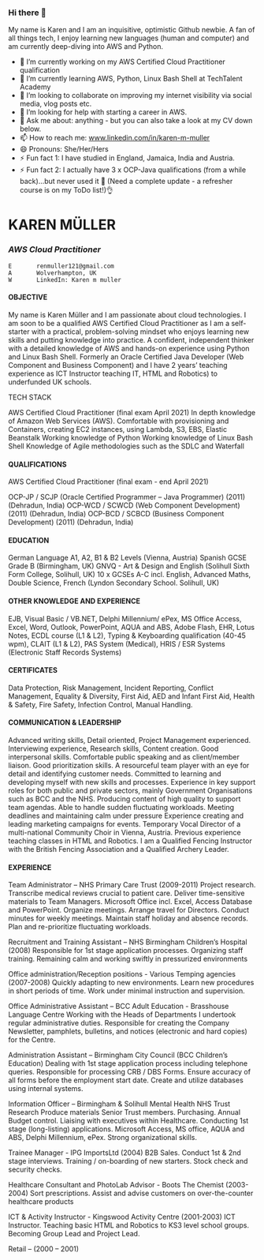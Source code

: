 ### Hi there 👋

My name is Karen and I am an inquisitive, optimistic Github newbie. A fan of all things tech, I enjoy learning new languages (human and computer) and am currently deep-diving into AWS and Python. 

- 🔭 I’m currently working on my AWS Certified Cloud Practitioner qualification
- 🌱 I’m currently learning AWS, Python, Linux Bash Shell at TechTalent Academy
- 👯 I’m looking to collaborate on improving my internet visibility via social media, vlog posts etc.
- 🤔 I’m looking for help with starting a career in AWS.
- 💬 Ask me about: anything - but you can also take a look at my CV down below.
- 📫 How to reach me: www.linkedin.com/in/karen-m-muller
- 😄 Pronouns: She/Her/Hers
- ⚡ Fun fact 1: I have studied in England, Jamaica, India and Austria.
- ⚡ Fun fact 2: I actually have 3 x OCP-Java qualifications (from a while back)...but never used it 👀 (Need a complete update - a refresher course is on my ToDo list!)👌

 # KAREN MÜLLER #

 ### *AWS Cloud Practitioner* ###

	E		renmuller121@gmail.com		
  	A		Wolverhampton, UK		
  	W		LinkedIn: Karen m muller



#### OBJECTIVE	####	
		
My name is Karen Müller and I am passionate about cloud technologies.  I am soon to be a qualified AWS Certified Cloud Practitioner as I am a self-starter with a practical, problem-solving mindset who enjoys learning new skills and putting knowledge into practice. A confident, independent thinker with a detailed knowledge of AWS and hands-on experience using Python and Linux Bash Shell. Formerly an Oracle Certified Java Developer (Web Component and Business Component) and I have 2 years’ teaching experience as ICT Instructor teaching IT, HTML and Robotics) to underfunded UK schools.

TECH STACK

AWS Certified Cloud Practitioner (final exam April 2021)
In depth knowledge of Amazon Web Services (AWS). Comfortable with provisioning and Containers, creating EC2 instances, using Lambda, S3, EBS, Elastic Beanstalk
Working knowledge of Python
Working knowledge of Linux Bash Shell
Knowledge of Agile methodologies such as the SDLC and Waterfall

#### QUALIFICATIONS ####

AWS Certified Cloud Practitioner (final exam - end April 2021)

OCP-JP / SCJP (Oracle Certified Programmer – Java Programmer) (2011) (Dehradun, India)
OCP-WCD / SCWCD (Web Component Development) (2011) (Dehradun, India)
OCP-BCD / SCBCD (Business Component Development) (2011) (Dehradun, India)

#### EDUCATION ####

German Language A1, A2, B1 & B2 Levels (Vienna, Austria)
Spanish GCSE Grade B (Birmingham, UK)
GNVQ - Art & Design and English (Solihull Sixth Form College, Solihull, UK)
10 x GCSEs A-C incl. English, Advanced Maths, Double Science, French (Lyndon Secondary School. Solihull, UK)

#### OTHER KNOWLEDGE AND EXPERIENCE ####
EJB, Visual Basic / VB.NET, Delphi Millennium/ ePex, MS Office Access, Excel, Word, Outlook, PowerPoint, AQUA and ABS, Adobe Flash, EHR, Lotus Notes, ECDL course (L1 & L2), Typing & Keyboarding qualification (40-45 wpm), CLAIT (L1 & L2), PAS System (Medical), HRIS / ESR Systems (Electronic Staff Records Systems)

#### CERTIFICATES ####
Data Protection, Risk Management, Incident Reporting, Conflict Management, Equality & Diversity, First Aid, AED and Infant First Aid, Health & Safety, Fire Safety, Infection Control, Manual Handling.

#### COMMUNICATION & LEADERSHIP ####
Advanced writing skills, Detail oriented, Project Management experienced. Interviewing experience, Research skills, Content creation. Good interpersonal skills. Comfortable public speaking and as client/member liaison. Good prioritization skills. A resourceful team player with an eye for detail and identifying customer needs. Committed to learning and developing myself with new skills and processes. Experience in key support roles for both public and private sectors, mainly Government Organisations such as BCC and the NHS. Producing content of high quality to support team agendas. Able to handle sudden fluctuating workloads. Meeting deadlines and maintaining calm under pressure Experience creating and leading marketing campaigns for events. Temporary Vocal Director of a multi-national Community Choir in Vienna, Austria.  Previous experience teaching classes in HTML and Robotics. I am a Qualified Fencing Instructor with the British Fencing Association and a Qualified Archery Leader.
		
#### EXPERIENCE	####	
Team Administrator  –   NHS Primary Care Trust (2009-2011)
Project research. Transcribe medical reviews crucial to patient care. Deliver time-sensitive materials to Team Managers. Microsoft Office incl. Excel, Access Database and PowerPoint. Organize meetings. Arrange travel for Directors. Conduct minutes for weekly meetings. Maintain staff holiday and absence records. Plan and re-prioritize fluctuating workloads. 

Recruitment and Training Assistant – NHS Birmingham Children’s Hospital (2008)
Responsible for 1st stage application processes. Organizing staff training. Remaining calm and working swiftly in pressurized environments

Office administration/Reception positions - Various Temping agencies (2007-2008)
Quickly adapting to new environments. Learn new procedures in short periods of time. Work under minimal instruction and supervision. 

Office Administrative Assistant – BCC Adult Education - Brasshouse Language Centre
Working with the Heads of Departments I undertook regular administrative duties. Responsible for creating the Company Newsletter, pamphlets, bulletins, and notices (electronic and hard copies) for the Centre.

Administration Assistant – Birmingham City Council (BCC Children’s Education)
Dealing with 1st stage application process including telephone queries. Responsible for processing CRB / DBS Forms. Ensure accuracy of all forms before the employment start date. Create and utilize databases using internal systems.

Information Officer  – Birmingham & Solihull Mental Health NHS Trust
Research Produce materials Senior Trust members. Purchasing. Annual Budget control. Liaising with executives within Healthcare. Conducting 1st stage (long-listing) applications. Microsoft Access, MS office, AQUA and ABS, Delphi Millennium, ePex. Strong organizational skills.

Trainee Manager  -  IPG ImportsLtd (2004)
B2B Sales. Conduct 1st & 2nd stage interviews. Training / on-boarding of new starters. Stock check and security checks.

Healthcare Consultant and PhotoLab Advisor -  Boots The Chemist (2003-2004)
Sort prescriptions. Assist and advise customers on over-the-counter healthcare products

ICT & Activity Instructor - Kingswood Activity Centre (2001-2003)
ICT Instructor. Teaching basic HTML and Robotics to KS3 level school groups. Becoming Group Lead and Project Lead.

Retail – (2000 – 2001)		
		
		
